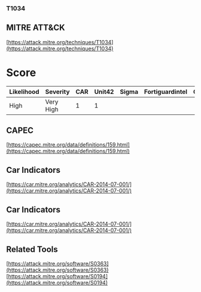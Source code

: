 
### T1034
## MITRE ATT&CK
[https://attack.mitre.org/techniques/T1034](https://attack.mitre.org/techniques/T1034)

# Score

| Likelihood | Severity | CAR | Unit42 | Sigma | Fortiguardintel | Groups | Malwares | Tools |
| ---------- | -------- | --- | ------ | ----- | --------------- | ---  | --- | --- |
| High | Very High | 1 | 1 |   |   |   |   |   | 2 |



## CAPEC

[https://capec.mitre.org/data/definitions/159.html](https://capec.mitre.org/data/definitions/159.html)
[]()


## Car Indicators

[https://car.mitre.org/analytics/CAR-2014-07-001/](https://car.mitre.org/analytics/CAR-2014-07-001/)


## Car Indicators

[https://car.mitre.org/analytics/CAR-2014-07-001/](https://car.mitre.org/analytics/CAR-2014-07-001/)


## Related Tools

[https://attack.mitre.org/software/S0363](https://attack.mitre.org/software/S0363)
[https://attack.mitre.org/software/S0194](https://attack.mitre.org/software/S0194)
[]()
